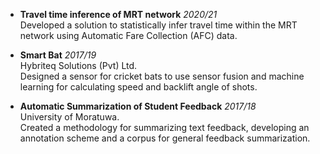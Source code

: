 - **Travel time inference of MRT network**  _2020/21_  
  Developed a solution to statistically infer travel time within the MRT network using Automatic Fare Collection (AFC) data.

- **Smart Bat**  _2017/19_  
  Hybriteq Solutions (Pvt) Ltd.  
  Designed a sensor for cricket bats to use sensor fusion and machine learning for calculating speed and backlift angle of shots.

- **Automatic Summarization of Student Feedback**  _2017/18_  
  University of Moratuwa.  
  Created a methodology for summarizing text feedback, developing an annotation scheme and a corpus for general feedback summarization.
